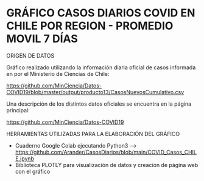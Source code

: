 # GRÁFICO CASOS DIARIOS COVID EN CHILE POR REGION - PROMEDIO MOVIL 7 DÍAS

ORIGEN DE DATOS

Gráfico realizado utilizando la información diaria oficial de casos informada en por el Ministerio de Ciencias de Chile:

https://github.com/MinCiencia/Datos-COVID19/blob/master/output/producto13/CasosNuevosCumulativo.csv

Una descripción de los distintos datos oficiales se encuentra en la página principal:

https://github.com/MinCiencia/Datos-COVID19

HERRAMIENTAS UTILIZADAS PARA LA ELABORACIÓN DEL GRÁFICO

- Cuaderno Google Colab ejecutando Python3 --> https://github.com/Arander/CasosDiarios/blob/main/COVID_Casos_CHILE.ipynb
- Biblioteca PLOTLY para visualización de datos y creación de página web con el gráfico
